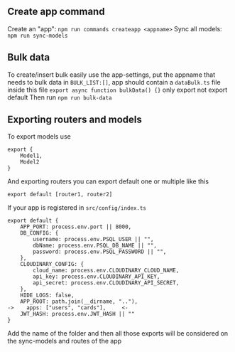 ## Create app command
Create an "app": `npm run commands createapp <appname>` 
Sync all models: `npm run sync-models`

## Bulk data
To create/insert bulk easily use the app-settings, put the appname that needs to bulk data in `BULK_LIST:[]`,
app should contain a `dataBulk.ts` file inside this file `export async function bulkData() {}` only export not export default
Then run `npm run bulk-data`

## Exporting routers and models
To export models use 
```
export {
    Model1,
    Model2
}
```
And exporting routers you can export default one or multiple like this
```
export default [router1, router2]
```
If your app is registered in `src/config/index.ts`

```
export default {
    APP_PORT: process.env.port || 8000,
    DB_CONFIG: {
        username: process.env.PSQL_USER || "",
        dbName: process.env.PSQL_DB_NAME || "",
        password: process.env.PSQL_PASSWORD || "",
    },
    CLOUDINARY_CONFIG: {
        cloud_name: process.env.CLOUDINARY_CLOUD_NAME,
        api_key: process.env.CLOUDINARY_API_KEY,
        api_secret: process.env.CLOUDINARY_API_SECRET,
    },
    HIDE_LOGS: false,
    APP_ROOT: path.join(__dirname, ".."),
->    apps: ["users", "cards"],     <-
    JWT_HASH: process.env.JWT_HASH || ""
}
```
Add the name of the folder and then all those exports will be considered on the sync-models and routes of the app